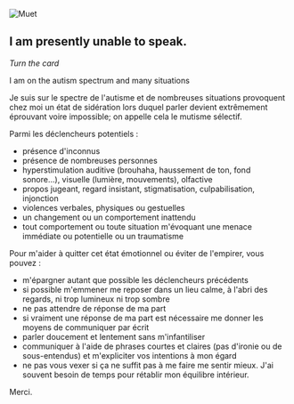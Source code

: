 ![Muet](https://image.freepik.com/free-icon/mute-emoticon-square-face_318-58636.jpg)

## I am presently unable to speak.

*Turn the card*

I am on the autism spectrum and many situations

Je suis sur le spectre de l'autisme et de nombreuses situations provoquent chez moi un état de sidération lors duquel parler devient extrêmement éprouvant voire impossible; on appelle cela le mutisme sélectif.

Parmi les déclencheurs potentiels :
- présence d'inconnus
- présence de nombreuses personnes
- hyperstimulation auditive (brouhaha, haussement de ton, fond sonore...), visuelle (lumière, mouvements), olfactive
- propos jugeant, regard insistant, stigmatisation, culpabilisation, injonction
- violences verbales, physiques ou gestuelles
- un changement ou un comportement inattendu
- tout comportement ou toute situation m'évoquant une menace immédiate ou potentielle ou un traumatisme

Pour m'aider à quitter cet état émotionnel ou éviter de l'empirer, vous pouvez :
- m'épargner autant que possible les déclencheurs précédents
- si possible m'emmener me reposer dans un lieu calme, à l'abri des regards, ni trop lumineux ni trop sombre
- ne pas attendre de réponse de ma part
- si vraiment une réponse de ma part est nécessaire me donner les moyens de communiquer par écrit
- parler doucement et lentement sans m'infantiliser
- communiquer à l'aide de phrases courtes et claires (pas d'ironie ou de sous-entendus) et m'expliciter vos intentions à mon égard
- ne pas vous vexer si ça ne suffit pas à me faire me sentir mieux. J'ai souvent besoin de temps pour rétablir mon équilibre intérieur.

Merci.
